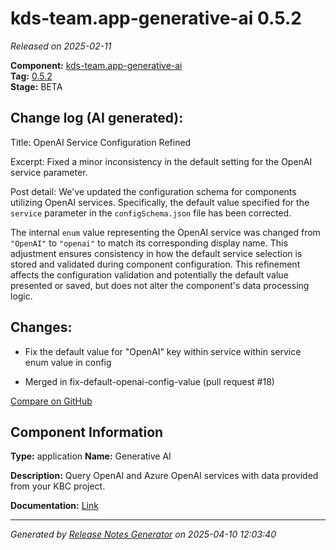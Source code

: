 #  kds-team.app-generative-ai 0.5.2

_Released on 2025-02-11_

**Component:** [kds-team.app-generative-ai](https://github.com/keboola/component-generative-ai)  
**Tag:** [0.5.2](https://github.com/keboola/component-generative-ai/releases/tag/0.5.2)  
**Stage:** BETA


## Change log (AI generated):
Title: OpenAI Service Configuration Refined

Excerpt: Fixed a minor inconsistency in the default setting for the OpenAI service parameter.

Post detail:
We've updated the configuration schema for components utilizing OpenAI services. Specifically, the default value specified for the `service` parameter in the `configSchema.json` file has been corrected.

The internal `enum` value representing the OpenAI service was changed from `"OpenAI"` to `"openai"` to match its corresponding display name. This adjustment ensures consistency in how the default service selection is stored and validated during component configuration. This refinement affects the configuration validation and potentially the default value presented or saved, but does not alter the component's data processing logic.



## Changes:



- Fix the default value for "OpenAI" key within service within service enum value in config 




- Merged in fix-default-openai-config-value (pull request #18) 



[Compare on GitHub](https://github.com/keboola/component-generative-ai/compare/0.5.1...0.5.2)



## Component Information
**Type:** application
**Name:** Generative AI

**Description:** Query OpenAI and Azure OpenAI services with data provided from your KBC project.


**Documentation:** [Link](https://help.keboola.com/components/applications/ai/generative-ai/)



---
_Generated by [Release Notes Generator](https://github.com/keboola/release-notes-generator)
on 2025-04-10 12:03:40_